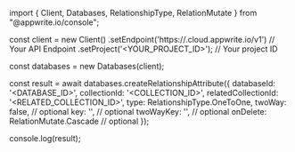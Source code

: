 import { Client, Databases, RelationshipType, RelationMutate } from "@appwrite.io/console";

const client = new Client()
    .setEndpoint('https://<REGION>.cloud.appwrite.io/v1') // Your API Endpoint
    .setProject('<YOUR_PROJECT_ID>'); // Your project ID

const databases = new Databases(client);

const result = await databases.createRelationshipAttribute({
    databaseId: '<DATABASE_ID>',
    collectionId: '<COLLECTION_ID>',
    relatedCollectionId: '<RELATED_COLLECTION_ID>',
    type: RelationshipType.OneToOne,
    twoWay: false, // optional
    key: '', // optional
    twoWayKey: '', // optional
    onDelete: RelationMutate.Cascade // optional
});

console.log(result);
